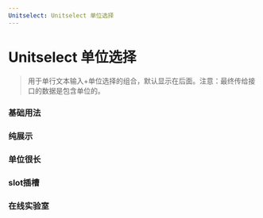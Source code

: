 ```yaml
---
Unitselect: Unitselect 单位选择
---
```

# Unitselect 单位选择

> 用于单行文本输入+单位选择的组合，默认显示在后面。注意：最终传给接口的数据是包含单位的。

### 基础用法

<ClientOnly>
<field-unitselect-demo blockName="unitselectField1" onlineDemo="https://codepen.io/w3cmark/pen/MWgBqxB"/>
</ClientOnly>

### 纯展示

<ClientOnly>
<field-unitselect-demo blockName="unitselectField2" onlineDemo="https://codepen.io/w3cmark/pen/qBWyMve"/>
</ClientOnly>

### 单位很长

<ClientOnly>
<field-unitselect-demo blockName="unitselectField3" onlineDemo="https://codepen.io/w3cmark/pen/PoYBdgW"/>
</ClientOnly>

### slot插槽

<ClientOnly>
<field-unitselect-demo blockName="unitselectField4" onlineDemo="https://codepen.io/w3cmark/pen/KKPBxYo"/>
</ClientOnly>

### 在线实验室
<ClientOnly>
<ams-config name="unitselect" type="field"/>
</ClientOnly>